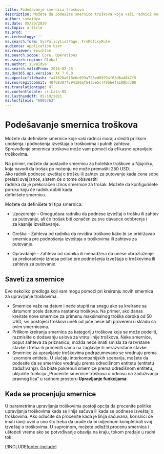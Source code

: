 ```yaml
---
title: Podešavanje smernica troškova
description: Možete da podesite smernice troškova koje vaši radnici moraju slediti prilikom unošenja i podnošenja izveštaja o troškovima i putnih zahteva u usluzi Microsoft Dynamics 365 Finance.
author: suvaidya
ms.date: 05/20/2020
ms.topic: article
ms.prod: ''
ms.technology: ''
ms.search.form: SysPolicyListPage, TrvPolicyRule
audience: Application User
ms.reviewer: roschlom
ms.search.scope: Core, Operations
ms.search.region: Global
ms.author: suvaidya
ms.search.validFrom: 2016-02-28
ms.dyn365.ops.version: AX 7.0.0
ms.openlocfilehash: fa4f628a918e6e099a723ed05994f63d6ad847f5
ms.sourcegitcommit: 40f68387f594180af64a5e5c748b6efa188bd300
ms.translationtype: HT
ms.contentlocale: sr-Latn-RS
ms.lasthandoff: 05/10/2021
ms.locfileid: "6005763"
---
```

# <a name="set-up-expense-policies"></a>Podešavanje smernica troškova

Možete da definišete smernice koje vaši radnici moraju slediti prilikom unošenja i podnošenja izveštaja o troškovima i putnih zahteva.         
Sprovođenje smernica troškova može vam pomoći da efikasno upravljate troškovima.         

Na primer, možete da postavite smernicu za hotelske troškove u Njujorku, koja navodi da trošak po noćenju ne može premašiti 250 USD.       
Ako radnik podnese izveštaj o trošku ili zahtev za putovanje kada cena sobe prelazi ovaj iznos, sistem će o tome obavestiti        
radnika da je prekoračen iznos smernice za trošak. Možete da konfigurišete poruku koju će radnik dobiti kada        
definišete smernicu.      
        
Možete da definišete tri tipa smernica:         
        
- Upozorenje – Omogućava radniku da podnese izveštaj o trošku ili zahtev za putovanje, ali će trošak biti označen za sve davaoce odobrenja i        
  za kasnije izveštavanje.        

- Greška – Zahteva od radnika da revidira troškove kako bi se pridržavao smernica pre podnošenja izveštaja o troškovima ili zahteva za putovanje.       
 
 - Opravdanje – Zahteva od radnika ili menadžera da unese obrazloženje za prekoračenje iznosa polise pre podnošenja izveštaja o troškovima ili zahteva za putovanje.        

## <a name="policy-tips"></a>Saveti za smernice
Evo nekoliko predloga koji vam mogu pomoći pri kreiranju novih smernica za upravljanje troškovima. 
* Smernice važe na datum i neće stupiti na snagu ako su kreirane sa datumom posle datuma nastanka troškova. Na primer, ako danas kreirate nove smernice za primenu maksimalnog troška obroka od 50 USD, svi postojeći troškovi uneti od juče neće biti provereni u skladu sa ovim smernicama.
* Prilikom kreiranja smernica za kategoriju troškova koja se može podeliti, razmislite o dodavanju uslova za vrstu linije troškova. Neke smernice, poput zahteva za priznanicu, možda neće imati smisla za razvrstane stavke i treba ih primeniti samo na zaglavlje ili nerazvrstane stavke. 
* Smernice za upravljanje troškovima podrazumevano se vrednuju prema izvornom entitetu. U slučaju interkompanijskih scenarija, možete da podesite da se smernice vrednuju prema odredišnom entitetu (entitetu zaduživanja). Da biste pokrenuli smernice prema odredišnom entitetu, uključite funkciju „Procenite smernice troškova u odnosu na zaduživanja pravnog lica“ u radnom prostoru **Upravljanje funkcijama**.

## <a name="when-to-evaluate-policies"></a>Kada se procenjuju smernice

U parametrima upravljanja troškovima postoji opcija da procenite politike upravljanja troškovima kada se linija sačuva ili kada se podnese izveštaj o troškovima. Ako odlučite da procenite kada je linija sačuvana, korisnici će imati raniji uvid u ono što treba da urade da bi odjednom kompletirali svoj izveštaj o troškovima. U suprotnom, možete odložiti procenu smernica i uštedeti vreme ako se potvrđivanje obavlja na kraju, tokom predaje u radni tok.


[!INCLUDE[footer-include](../includes/footer-banner.md)]